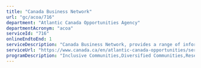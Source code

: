 ```yaml
---
title: "Canada Business Network"
url: "gc/acoa/716"
department: "Atlantic Canada Opportunities Agency"
departmentAcronym: "acoa"
serviceId: "716"
onlineEndtoEnd: 1
serviceDescription: "Canada Business Network, provides a range of information on government services to businesses. It is  a one-stop shop for government programs and contributes to sound business planning, market research and use of strategic business information."
serviceUrl: "https://www.canada.ca/en/atlantic-canada-opportunities/services/bis.html"
programDescription: "Inclusive Communities,Diversified Communities,Research and Development and Commercialization,Innovation Ecosystem,Business Growth,Trade and Investment,Policy Research and Engagement"
---
```

